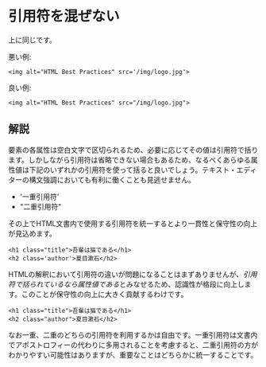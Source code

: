 # 引用符を混ぜない

上に同じです。

悪い例:

    <img alt="HTML Best Practices" src='/img/logo.jpg'>

良い例:

    <img alt="HTML Best Practices" src="/img/logo.jpg">


## 解説

要素の各属性は空白文字で区切られるため、必要に応じてその値は引用符で括ります。しかしながら引用符は省略できない場合もあるため、なるべくあらゆる属性値は下記のいずれかの引用符を使って括ると良いでしょう。テキスト・エディターの構文強調においても有利に働くことも見逃せません。

- '一重引用符'
- "二重引用符"

その上でHTML文書内で使用する引用符を統一するとより一貫性と保守性の向上が見込めます。

    <h1 class="title">吾輩は猫である</h1>
    <h2 class='author'>夏目漱石</h2>

HTMLの解釈において引用符の違いが問題になることはまずありませんが、*引用符で括られているなら属性値である*とみなせるため、認識性が格段に向上します。このことが保守性の向上に大きく貢献するわけです。

    <h1 class="title">吾輩は猫である</h1>
    <h2 class="author">夏目漱石</h2>

なお一重、二重のどちらの引用符を利用するかは自由です。一重引用符は文書内でアポストロフィーの代わりに多用されることを考慮すると、二重引用符の方がわかりやすい可能性はありますが、重要なことはどちらかに統一することです。

